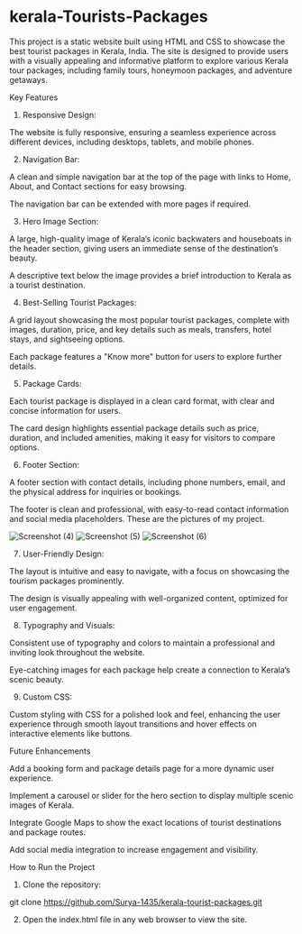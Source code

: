 # kerala-Tourists-Packages
This project is a static website built using HTML and CSS to showcase the best tourist packages in Kerala, India. The site is designed to provide users with a visually appealing and informative platform to explore various Kerala tour packages, including family tours, honeymoon packages, and adventure getaways.

Key Features

1. Responsive Design:

The website is fully responsive, ensuring a seamless experience across different devices, including desktops, tablets, and mobile phones.



2. Navigation Bar:

A clean and simple navigation bar at the top of the page with links to Home, About, and Contact sections for easy browsing.

The navigation bar can be extended with more pages if required.



3. Hero Image Section:

A large, high-quality image of Kerala’s iconic backwaters and houseboats in the header section, giving users an immediate sense of the destination’s beauty.

A descriptive text below the image provides a brief introduction to Kerala as a tourist destination.



4. Best-Selling Tourist Packages:

A grid layout showcasing the most popular tourist packages, complete with images, duration, price, and key details such as meals, transfers, hotel stays, and sightseeing options.

Each package features a "Know more" button for users to explore further details.



5. Package Cards:

Each tourist package is displayed in a clean card format, with clear and concise information for users.

The card design highlights essential package details such as price, duration, and included amenities, making it easy for visitors to compare options.



6. Footer Section:

A footer section with contact details, including phone numbers, email, and the physical address for inquiries or bookings.

The footer is clean and professional, with easy-to-read contact information and social media placeholders.
These are the pictures of my project.

![Screenshot (4)](https://github.com/user-attachments/assets/15fd3660-d95d-4154-97f6-8a9fd887264a)
![Screenshot (5)](https://github.com/user-attachments/assets/fb4dadfd-6f26-46ce-a5d8-c8634d90e663)
![Screenshot (6)](https://github.com/user-attachments/assets/a0e48869-3335-4244-b5c0-696a2c355ffa)

7. User-Friendly Design:

The layout is intuitive and easy to navigate, with a focus on showcasing the tourism packages prominently.

The design is visually appealing with well-organized content, optimized for user engagement.

8. Typography and Visuals:

Consistent use of typography and colors to maintain a professional and inviting look throughout the website.

Eye-catching images for each package help create a connection to Kerala’s scenic beauty.


9. Custom CSS:

Custom styling with CSS for a polished look and feel, enhancing the user experience through smooth layout transitions and hover effects on interactive elements like buttons.

Future Enhancements

Add a booking form and package details page for a more dynamic user experience.

Implement a carousel or slider for the hero section to display multiple scenic images of Kerala.

Integrate Google Maps to show the exact locations of tourist destinations and package routes.

Add social media integration to increase engagement and visibility.

How to Run the Project

1. Clone the repository:

git clone https://github.com/Surya-1435/kerala-tourist-packages.git


2. Open the index.html file in any web browser to view the site.


